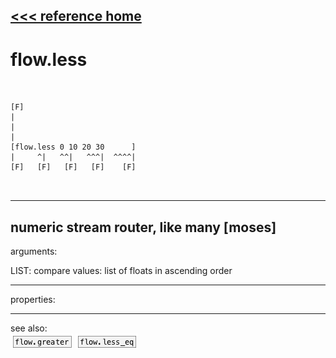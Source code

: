 [<<< reference home](ceammc_lib.md)
---

# flow.less

```


[F]
|
|
|
[flow.less 0 10 20 30      ]
|     ^|   ^^|   ^^^|  ^^^^|
[F]   [F]   [F]   [F]    [F]

            
```
---
numeric stream router, like many [moses]
---
arguments:

LIST: compare values: list of floats in ascending
            order<br>

---
properties:


---
see also:<br>
[![flow.greater](img/object_flow.greater.png)](flow.greater.md)
[![flow.less_eq](img/object_flow.less_eq.png)](flow.less_eq.md)
